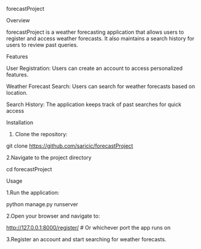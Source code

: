 forecastProject

Overview

forecastProject is a weather forecasting application that allows users to register and access weather forecasts. It also maintains a search history for users to review past queries.

Features

User Registration: Users can create an account to access personalized features.

Weather Forecast Search: Users can search for weather forecasts based on location.

Search History: The application keeps track of past searches for quick access

Installation

1. Clone the repository:

git clone https://github.com/saricic/forecastProject

2.Navigate to the project directory

cd forecastProject

Usage

1.Run the application:

python manage.py runserver

2.Open your browser and navigate to:

http://127.0.0.1:8000/register/ # Or whichever port the app runs on

3.Register an account and start searching for weather forecasts.

